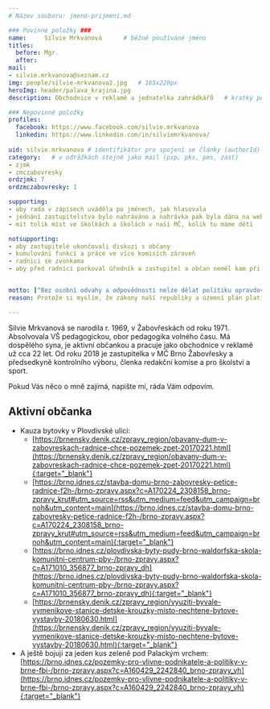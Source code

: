 ```yaml
---
# Název souboru: jmeno-prijmeni.md

### Povinné položky ###
name:     Silvie Mrkvanová  	# běžně používáné jméno
titles:
  before: Mgr. 
  after:
mail:
- silvie.mrkvanova@seznam.cz
img: people/silvie-mrkvanova2.jpg   # 165x220px
heroImg: header/palava_krajina.jpg
description: Obchodnice v reklamě a jednatelka zahrádkářů 	# kratký popis, max 160 znaků

### Nepovinné položky
profiles:
  facebook: https://www.facebook.com/silvie.mrkvanova
  linkedin: https://www.linkedin.com/in/silviemrkvanova/
  
uid: silvie.mrkvanova # identifikátor pro spojení se články (authorId)
category: 	# v odrážkách stejně jako mail (psp, pks, pms, zast)
- zjmk
- zmczabovresky
ordzjmk: 7
ordzmczabovresky: 1

supporting: 
- aby rada v zápisech uváděla po jménech, jak hlasovala
- jednání zastupitelstva bylo nahráváno a nahrávka pak byla dána na web radnice
- mít tolik míst ve školkách a školách v naší MČ, kolik tu máme dětí

notsupporting:
- aby zastupitelé ukončovali diskuzi s občany
- kumulování funkcí a práce ve více komisích zároveň
- radnici se zvonkama
- aby před radnicí parkoval úředník a zastupitel a občan neměl kam při návštěvě zaparkovat


motto: ["Bez osobní odvahy a odpovědnosti nelze dělat politiku opravdovou demokratickou a lidovou.", "Tomáš  Garrigue Masaryk"]
reason: Protože si myslím, že zákony naší republiky a územní plán platí pro každého, ať je to úředník, politik či majetný občan, a peníze nejsou v životě všechno.

---
```


Silvie Mrkvanová se narodila r. 1969, v Žabovřeskách od roku 1971. Absolvovala VŠ pedagogickou, obor pedagogika volného času.
Má dospělého syna, je aktivní občankou a pracuje jako obchodnice v reklamě už cca 22 let.
Od roku 2018 je zastupitelka v MČ Brno Žabovřesky a předsedkyně kontrolního výboru, členka redakční komise a pro školství a sport.

Pokud Vás něco o mně zajímá, napište mi, ráda Vám odpovím.

## Aktivní občanka

* Kauza bytovky v Plovdivské ulici:
  * [https://brnensky.denik.cz/zpravy_region/obavany-dum-v-zabovreskach-radnice-chce-pozemek-zpet-20170221.html](https://brnensky.denik.cz/zpravy_region/obavany-dum-v-zabovreskach-radnice-chce-pozemek-zpet-20170221.html){:target="_blank"}
  * [https://brno.idnes.cz/stavba-domu-brno-zabovresky-petice-radnice-f2h-/brno-zpravy.aspx?c=A170224_2308158_brno-zpravy_krut#utm_source=rss&utm_medium=feed&utm_campaign=brnoh&utm_content=main](https://brno.idnes.cz/stavba-domu-brno-zabovresky-petice-radnice-f2h-/brno-zpravy.aspx?c=A170224_2308158_brno-zpravy_krut#utm_source=rss&utm_medium=feed&utm_campaign=brnoh&utm_content=main){:target="_blank"}
  * [https://brno.idnes.cz/plovdivska-byty-pudy-brno-waldorfska-skola-komunitni-centrum-pby-/brno-zpravy.aspx?c=A171010_356877_brno-zpravy_dh](https://brno.idnes.cz/plovdivska-byty-pudy-brno-waldorfska-skola-komunitni-centrum-pby-/brno-zpravy.aspx?c=A171010_356877_brno-zpravy_dh){:target="_blank"}
  * [https://brnensky.denik.cz/zpravy_region/vyuziti-byvale-vymenikove-stanice-detske-krouzky-misto-nechtene-bytove-vystavby-20180630.html](https://brnensky.denik.cz/zpravy_region/vyuziti-byvale-vymenikove-stanice-detske-krouzky-misto-nechtene-bytove-vystavby-20180630.html){:target="_blank"}
* A ještě bojuji za jeden kus zeleně pod Palackým vrchem: [https://brno.idnes.cz/pozemky-pro-vlivne-podnikatele-a-politiky-v-brne-fbi-/brno-zpravy.aspx?c=A160429_2242840_brno-zpravy_vh](https://brno.idnes.cz/pozemky-pro-vlivne-podnikatele-a-politiky-v-brne-fbi-/brno-zpravy.aspx?c=A160429_2242840_brno-zpravy_vh){:target="_blank"}
